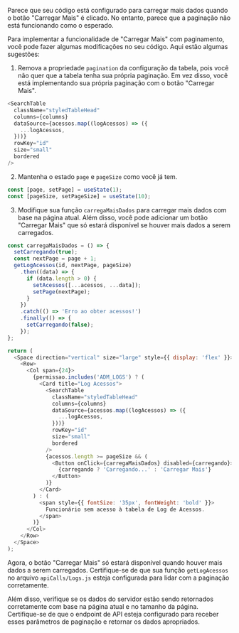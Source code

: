 Parece que seu código está configurado para carregar mais dados quando o botão "Carregar Mais" é clicado. No entanto, parece que a paginação não está funcionando como o esperado.

Para implementar a funcionalidade de "Carregar Mais" com paginamento, você pode fazer algumas modificações no seu código. Aqui estão algumas sugestões:

1. Remova a propriedade `pagination` da configuração da tabela, pois você não quer que a tabela tenha sua própria paginação. Em vez disso, você está implementando sua própria paginação com o botão "Carregar Mais".

```javascript
<SearchTable
  className="styledTableHead"
  columns={columns}
  dataSource={acessos.map((logAcessos) => ({
    ...logAcessos,
  }))}
  rowKey="id"
  size="small"
  bordered
/>
```

2. Mantenha o estado `page` e `pageSize` como você já tem.

```javascript
const [page, setPage] = useState(1);
const [pageSize, setPageSize] = useState(10);
```

3. Modifique sua função `carregaMaisDados` para carregar mais dados com base na página atual. Além disso, você pode adicionar um botão "Carregar Mais" que só estará disponível se houver mais dados a serem carregados.

```javascript
const carregaMaisDados = () => {
  setCarregando(true);
  const nextPage = page + 1;
  getLogAcessos(id, nextPage, pageSize)
    .then((data) => {
      if (data.length > 0) {
        setAcessos([...acessos, ...data]);
        setPage(nextPage);
      }
    })
    .catch(() => 'Erro ao obter acessos!')
    .finally(() => {
      setCarregando(false);
    });
};

return (
  <Space direction="vertical" size="large" style={{ display: 'flex' }}>
    <Row>
      <Col span={24}>
        {permissao.includes('ADM_LOGS') ? (
          <Card title="Log Acessos">
            <SearchTable
              className="styledTableHead"
              columns={columns}
              dataSource={acessos.map((logAcessos) => ({
                ...logAcessos,
              }))}
              rowKey="id"
              size="small"
              bordered
            />
            {acessos.length >= pageSize && (
              <Button onClick={carregaMaisDados} disabled={carregando}>
                {carregando ? 'Carregando...' : 'Carregar Mais'}
              </Button>
            )}
          </Card>
        ) : (
          <span style={{ fontSize: '35px', fontWeight: 'bold' }}>
            Funcionário sem acesso à tabela de Log de Acessos.
          </span>
        )}
      </Col>
    </Row>
  </Space>
);
```

Agora, o botão "Carregar Mais" só estará disponível quando houver mais dados a serem carregados. Certifique-se de que sua função `getLogAcessos` no arquivo `apiCalls/Logs.js` esteja configurada para lidar com a paginação corretamente.

Além disso, verifique se os dados do servidor estão sendo retornados corretamente com base na página atual e no tamanho da página. Certifique-se de que o endpoint de API esteja configurado para receber esses parâmetros de paginação e retornar os dados apropriados.